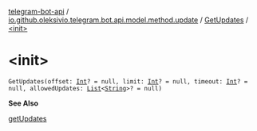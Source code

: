 [telegram-bot-api](../../index.md) / [io.github.oleksivio.telegram.bot.api.model.method.update](../index.md) / [GetUpdates](index.md) / [&lt;init&gt;](./-init-.md)

# &lt;init&gt;

`GetUpdates(offset: `[`Int`](https://kotlinlang.org/api/latest/jvm/stdlib/kotlin/-int/index.html)`? = null, limit: `[`Int`](https://kotlinlang.org/api/latest/jvm/stdlib/kotlin/-int/index.html)`? = null, timeout: `[`Int`](https://kotlinlang.org/api/latest/jvm/stdlib/kotlin/-int/index.html)`? = null, allowedUpdates: `[`List`](https://kotlinlang.org/api/latest/jvm/stdlib/kotlin.collections/-list/index.html)`<`[`String`](https://kotlinlang.org/api/latest/jvm/stdlib/kotlin/-string/index.html)`>? = null)`

**See Also**

[getUpdates](#)

